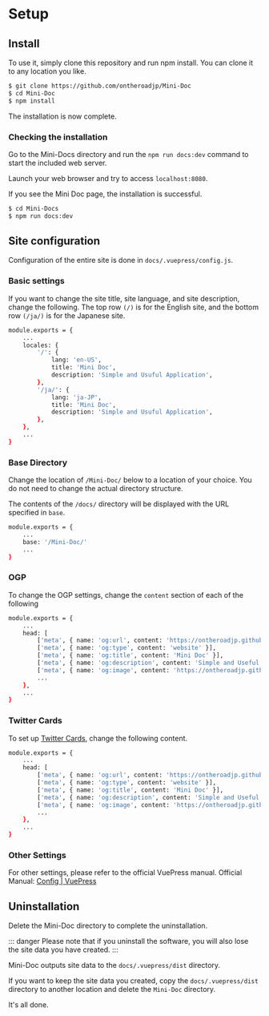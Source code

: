 # Setup

## Install
To use it, simply clone this repository and run npm install. You can clone it to any location you like.
```bash
$ git clone https://github.com/ontheroadjp/Mini-Doc
$ cd Mini-Doc
$ npm install
```
The installation is now complete.

### Checking the installation
Go to the Mini-Docs directory and run the ``npm run docs:dev`` command to start the included web server.

Launch your web browser and try to access ``localhost:8080``.

If you see the Mini Doc page, the installation is successful.

```bash
$ cd Mini-Docs
$ npm run docs:dev
```

## Site configuration
Configuration of the entire site is done in ``docs/.vuepress/config.js``.

### Basic settings
If you want to change the site title, site language, and site description, change the following.
The top row ``(/)`` is for the English site, and the bottom row ``(/ja/)`` is for the Japanese site.

```bash
module.exports = {
    ...
    locales: {
        '/': {
            lang: 'en-US',
            title: 'Mini Doc',
            description: 'Simple and Usuful Application',
        },
        '/ja/': {
            lang: 'ja-JP',
            title: 'Mini Doc',
            description: 'Simple and Usuful Application',
        },
    },
    ...
}
```

### Base Directory
Change the location of ``/Mini-Doc/`` below to a location of your choice. You do not need to change the actual directory structure.

The contents of the ``/docs/`` directory will be displayed with the URL specified in ``base``.

```bash
module.exports = {
    ...
    base: '/Mini-Doc/'
    ...
}
```

### OGP
To change the OGP settings, change the ``content`` section of each of the following

```bash
module.exports = {
    ...
    head: [
        ['meta', { name: 'og:url', content: 'https://ontheroadjp.github.com/Mini-Doc/' }],
        ['meta', { name: 'og:type', content: 'website' }],
        ['meta', { name: 'og:title', content: 'Mini Doc' }],
        ['meta', { name: 'og:description', content: 'Simple and Useful Application' }],
        ['meta', { name: 'og:image', content: 'https://ontheroadjp.github.io/Mini-Doc/images/main.jpg' }],
        ...
    },
    ...
}
```

### Twitter Cards
To set up [Twitter Cards](https://developer.twitter.com/en/docs/twitter-for-websites/cards/overview/abouts-cards), change the following content.

```bash
module.exports = {
    ...
    head: [
        ['meta', { name: 'og:url', content: 'https://ontheroadjp.github.com/Mini-Doc/' }],
        ['meta', { name: 'og:type', content: 'website' }],
        ['meta', { name: 'og:title', content: 'Mini Doc' }],
        ['meta', { name: 'og:description', content: 'Simple and Useful Application' }],
        ['meta', { name: 'og:image', content: 'https://ontheroadjp.github.io/Mini-Doc/images/main.jpg' }],
        ...
    },
    ...
}
```

### Other Settings
For other settings, please refer to the official VuePress manual.
Official Manual: [Config | VuePress](https://v2.vuepress.vuejs.org/reference/config.html#base)


## Uninstallation
Delete the Mini-Doc directory to complete the uninstallation.

::: danger
Please note that if you uninstall the software, you will also lose the site data you have created.
:::

Mini-Doc outputs site data to the ``docs/.vuepress/dist`` directory.

If you want to keep the site data you created, copy the ``docs/.vuepress/dist`` directory to another location and delete the ``Mini-Doc`` directory.

It's all done.




